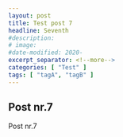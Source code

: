 ```yaml
---
layout: post
title: Test post 7
headline: Seventh
#description:
# image:
#date-modified: 2020-
excerpt_separator: <!--more-->
categories: [ "Test" ]
tags: [ "tagA", "tagB" ]
---
```


## Post nr.7

Post nr.7
